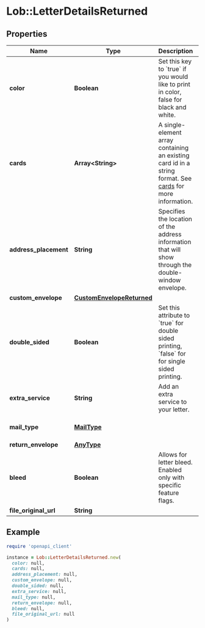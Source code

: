 # Lob::LetterDetailsReturned

## Properties

| Name | Type | Description | Notes |
| ---- | ---- | ----------- | ----- |
| **color** | **Boolean** | Set this key to &#x60;true&#x60; if you would like to print in color, false for black and white. |  |
| **cards** | **Array&lt;String&gt;** | A single-element array containing an existing card id in a string format. See [cards](#tag/Cards) for more information. |  |
| **address_placement** | **String** | Specifies the location of the address information that will show through the double-window envelope.  | [optional][default to &#39;top_first_page&#39;] |
| **custom_envelope** | [**CustomEnvelopeReturned**](CustomEnvelopeReturned.md) |  | [optional] |
| **double_sided** | **Boolean** | Set this attribute to &#x60;true&#x60; for double sided printing,  &#x60;false&#x60; for for single sided printing. | [optional][default to true] |
| **extra_service** | **String** | Add an extra service to your letter. | [optional] |
| **mail_type** | [**MailType**](MailType.md) |  | [optional][default to &#39;usps_first_class&#39;] |
| **return_envelope** | [**AnyType**](.md) |  | [optional] |
| **bleed** | **Boolean** | Allows for letter bleed. Enabled only with specific feature flags. | [optional][default to false] |
| **file_original_url** | **String** |  | [optional] |

## Example

```ruby
require 'openapi_client'

instance = Lob::LetterDetailsReturned.new(
  color: null,
  cards: null,
  address_placement: null,
  custom_envelope: null,
  double_sided: null,
  extra_service: null,
  mail_type: null,
  return_envelope: null,
  bleed: null,
  file_original_url: null
)
```

